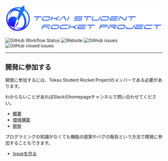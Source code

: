 ![Tokai Student Rocket Project](./docs/images/logo.png)

![GitHub Workflow Status](https://img.shields.io/github/workflow/status/tokai-student-rocket-project/tokai-student-rocket-project.github.io/Deploy%20to%20Github%20Pages)
![Website](https://img.shields.io/website?url=https%3A%2F%2Ftokai-student-rocket-project.github.io%2F)
![GitHub issues](https://img.shields.io/github/issues/tokai-student-rocket-project/tokai-student-rocket-project.github.io)
![GitHub closed issues](https://img.shields.io/github/issues-closed/tokai-student-rocket-project/tokai-student-rocket-project.github.io)

---

## 開発に参加する

開発に参加するには、Tokau Student Rocket Projectのメンバーである必要があります。

わからないことがあればSlackのhomepageチャンネルで問い合わせてください。

- [概要](./docs/Overview.md)
- [環境構築](./docs/Setup.md)
- [開発](./docs/Develop.md)

プログラミングの知識がなくても機能の提案やバグの報告という方法で開発に参加することもできます。

- [Issueを作る](./docs/CreateIssue.md)
